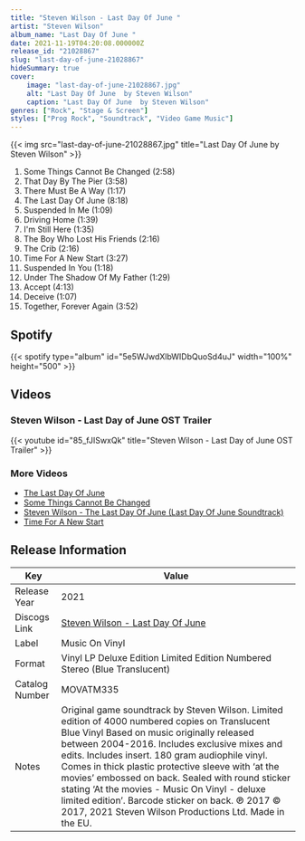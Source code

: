 ```yaml
---
title: "Steven Wilson - Last Day Of June "
artist: "Steven Wilson"
album_name: "Last Day Of June "
date: 2021-11-19T04:20:08.000000Z
release_id: "21028867"
slug: "last-day-of-june-21028867"
hideSummary: true
cover:
    image: "last-day-of-june-21028867.jpg"
    alt: "Last Day Of June  by Steven Wilson"
    caption: "Last Day Of June  by Steven Wilson"
genres: ["Rock", "Stage & Screen"]
styles: ["Prog Rock", "Soundtrack", "Video Game Music"]
---
```


{{< img src="last-day-of-june-21028867.jpg" title="Last Day Of June  by Steven Wilson" >}}

<!-- section break -->

1. Some Things Cannot Be Changed (2:58)
2. That Day By The Pier (3:58)
3. There Must Be A Way (1:17)
4. The Last Day Of June (8:18)
5. Suspended In Me (1:09)
6. Driving Home (1:39)
7. I'm Still Here (1:35)
8. The Boy Who Lost His Friends (2:16)
9. The Crib (2:16)
10. Time For A New Start (3:27)
11. Suspended In You (1:18)
12. Under The Shadow Of My Father (1:29)
13. Accept (4:13)
14. Deceive (1:07)
15. Together, Forever Again (3:52)

<!-- section break -->


## Spotify
{{< spotify type="album" id="5e5WJwdXlbWIDbQuoSd4uJ" width="100%" height="500" >}}



## Videos
### Steven Wilson - Last Day of June OST Trailer
{{< youtube id="85_fJISwxQk" title="Steven Wilson - Last Day of June OST Trailer" >}}<br>

### More Videos

- [The Last Day Of June](https://www.youtube.com/watch?v=tWDMTkxppso)
- [Some Things Cannot Be Changed](https://www.youtube.com/watch?v=yxxA4mekUPY)
- [Steven Wilson - The Last Day Of June (Last Day Of June Soundtrack)](https://www.youtube.com/watch?v=OcO9SyxCP-4)
- [Time For A New Start](https://www.youtube.com/watch?v=5wq5dVCJpJA)


## Release Information
|  Key           | Value                                                |
| ---------------| ---------------------------------------------------- |
| Release Year   | 2021                                   |
| Discogs Link   | [Steven Wilson - Last Day Of June ](https://www.discogs.com/release/21028867-Steven-Wilson-Last-Day-Of-June-) |
| Label          | Music On Vinyl |
| Format         | Vinyl LP Deluxe Edition Limited Edition Numbered Stereo (Blue Translucent) |
| Catalog Number | MOVATM335 |
| Notes | Original game soundtrack by Steven Wilson. Limited edition of 4000 numbered copies on Translucent Blue Vinyl  Based on music originally released between 2004-2016. Includes exclusive mixes and edits. Includes insert. 180 gram audiophile vinyl.  Comes in thick plastic protective sleeve with ‘at the movies’ embossed on back. Sealed with round sticker stating ‘At the movies - Music On Vinyl - deluxe limited edition’.  Barcode sticker on back.   ℗ 2017 © 2017, 2021 Steven Wilson Productions Ltd. Made in the EU. |